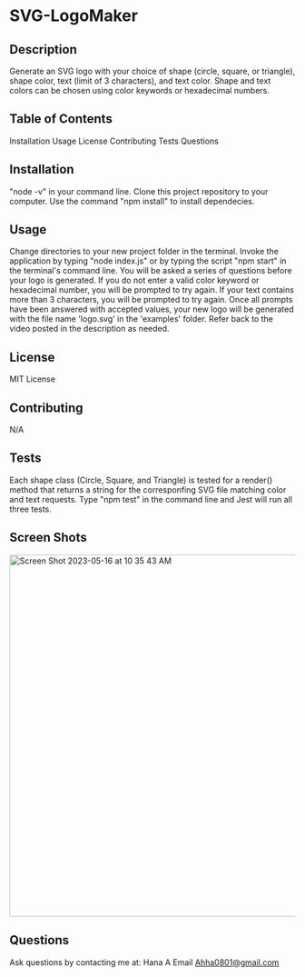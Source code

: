 # SVG-LogoMaker
## Description

Generate an SVG logo with your choice of shape (circle, square, or triangle), shape color, text (limit of 3 characters), and text color. Shape and text colors can be chosen using color keywords or hexadecimal numbers.

## Table of Contents

Installation
Usage
License
Contributing
Tests
Questions

## Installation

 "node -v" in your command line.  Clone this project repository to your computer. 
 Use the command "npm install" to install dependecies. 
 
## Usage

Change directories to your new project folder in the terminal. Invoke the application by typing "node index.js" or by typing the script "npm start" in the terminal's command line. You will be asked a series of questions before your logo is generated. If you do not enter a valid color keyword or hexadecimal number, you will be prompted to try again. If your text contains more than 3 characters, you will be prompted to try again. Once all prompts have been answered with accepted values, your new logo will be generated with the file name 'logo.svg' in the 'examples' folder. Refer back to the video posted in the description as needed.

## License

MIT License

## Contributing
N/A

## Tests

Each shape class (Circle, Square, and Triangle) is tested for a render() method that returns a string for the corresponfing SVG file matching color and text requests. Type "npm test" in the command line and Jest will run all three tests.
## Screen Shots
<img width="637" alt="Screen Shot 2023-05-16 at 10 35 43 AM" src="https://github.com/Ahha0801/SVG-LogoMaker/assets/128229173/9d6906f5-fc19-424f-9db2-dad74c1fdf4b">

## Questions

Ask questions by contacting me at:
Hana A
Email Ahha0801@gmail.com
